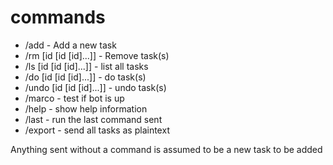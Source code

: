 # commands

- /add <task> - Add a new task
- /rm <task id> [id [id [id]...]] - Remove task(s)
- /ls <task id> [id [id [id]...]] - list all tasks
- /do <task id> [id [id [id]...]] - do task(s)
- /undo <task id> [id [id [id]...]] - undo task(s)
- /marco - test if bot is up
- /help - show help information
- /last - run the last command sent
- /export - send all tasks as plaintext

Anything sent without a command is assumed to be a new task to be added
